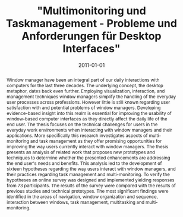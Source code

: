 ---
abstract: Window manager have been an integral part of our daily interactions with
  computers for  the last three decades. The underlying concept, the desktop metaphor,
  dates back even  further. Employing visualization, interaction, and management techniques
  window  managers simplify the handling of the everyday user processes across professions.  However
  little is still known regarding user satisfaction with and potential problems of  window
  managers. Developing evidence-based insight into this realm is essential for  improving
  the usability of window-based computer interfaces as they directly affect the  daily
  life of the end user.  The thesis focuses on the technical challenges for users
  in the everyday work  environments when interacting with window managers and their
  applications. More  specifically this research investigates aspects of multi-monitoring
  and task management  as they offer promising opportunities for improving the way
  users currently interact  with window managers.  The thesis presents an analysis
  of related work that proposes new prototypes and  techniques to determine whether
  the presented enhancements are addressing the end  user's needs and benefits. This
  analysis led to the development of sixteen hypotheses  regarding the way users interact
  with window managers, and their practices regarding  task management and multi-monitoring.
  To verify the hypotheses an online survey was  designed and implemented yielding
  responses from 73 participants. The results of the  survey were compared with the
  results of previous studies and technical prototypes.  The most significant findings
  were identified in the areas of navigation, window  organization and sequence, interaction
  between windows, task management,  multitasking and multi-monitoring.
authors:
- Irene Novosad
date: '2011-01-01'
featured: false
links:
- name: Publik
  url: https://publik.tuwien.ac.at/showentry.php?ID=206013&lang=1
publication_types:
- '7'
publishDate: '2011-01-01'
title: '"Multimonitoring und Taskmanagement - Probleme und Anforderungen für Desktop
  Interfaces"'
url_pdf: ''
---